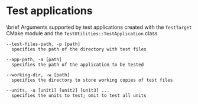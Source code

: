 # Test applications

\brief Arguments supported by test applications created with the `TestTarget` CMake
       module and the `TestUtilities::TestApplication` class

```
--test-files-path, -p [path]
  specifies the path of the directory with test files

--app-path, -a [path]
  specifies the path of the application to be tested

--working-dir, -w [path]
  specifies the directory to store working copies of test files

--units, -u [unit1] [unit2] [unit3] ...
  specifies the units to test; omit to test all units
```